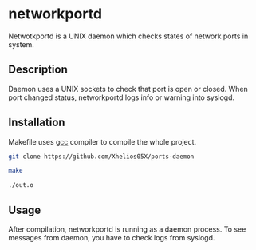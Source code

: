 # networkportd

Netwotkportd is a UNIX daemon which checks states of network ports in system.

## Description

Daemon uses a UNIX sockets to check that port is open or closed. When port changed status, networkportd logs info or warning into syslogd. 

## Installation
Makefile uses [gcc](https://gcc.gnu.org/) compiler to compile the whole project.

```bash
git clone https://github.com/Xhelios05X/ports-daemon

make

./out.o
```

## Usage

After compilation, networkportd is running as a daemon process. To see messages from daemon, you have to check logs from syslogd.